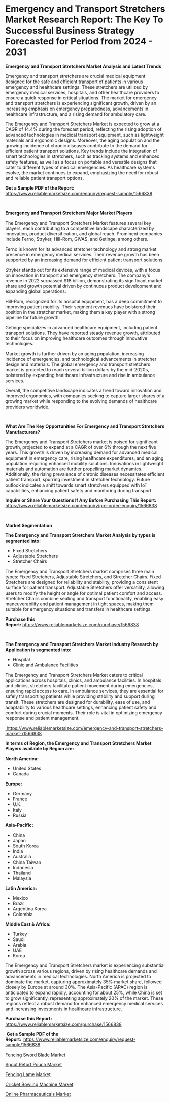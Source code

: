 <p><h1>Emergency and Transport Stretchers Market Research Report: The Key To Successful Business Strategy Forecasted for Period from 2024 - 2031</h1></p><p><strong>Emergency and Transport Stretchers Market Analysis and Latest Trends</strong></p>
<p><p>Emergency and transport stretchers are crucial medical equipment designed for the safe and efficient transport of patients in various emergency and healthcare settings. These stretchers are utilized by emergency medical services, hospitals, and other healthcare providers to ensure a quick response in critical situations. The market for emergency and transport stretchers is experiencing significant growth, driven by an increasing emphasis on emergency preparedness, advancements in healthcare infrastructure, and a rising demand for ambulatory care.</p><p>The Emergency and Transport Stretchers Market is expected to grow at a CAGR of 14.4% during the forecast period, reflecting the rising adoption of advanced technologies in medical transport equipment, such as lightweight materials and ergonomic designs. Moreover, the aging population and the growing incidence of chronic diseases contribute to the demand for efficient patient transport solutions. Key trends include the integration of smart technologies in stretchers, such as tracking systems and enhanced safety features, as well as a focus on portable and versatile designs that cater to different types of medical emergencies. As healthcare systems evolve, the market continues to expand, emphasizing the need for robust and reliable patient transport options.</p></p>
<p><strong>Get a Sample PDF of the Report:&nbsp;</strong> <a href="https://www.reliablemarketsize.com/enquiry/request-sample/1566838?utm_campaign=1133&utm_medium=2&utm_source=Github&utm_content=ia&utm_term=26122024&utm_id=emergency-and-transport-stretchers">https://www.reliablemarketsize.com/enquiry/request-sample/1566838</a></p>
<p>&nbsp;</p>
<p><strong>Emergency and Transport Stretchers Major Market Players</strong></p>
<p><p>The Emergency and Transport Stretchers Market features several key players, each contributing to a competitive landscape characterized by innovation, product diversification, and global reach. Prominent companies include Ferno, Stryker, Hill-Rom, GIVAS, and Getinge, among others.</p><p>Ferno is known for its advanced stretcher technology and strong market presence in emergency medical services. Their revenue growth has been supported by an increasing demand for efficient patient transport solutions. </p><p>Stryker stands out for its extensive range of medical devices, with a focus on innovation in transport and emergency stretchers. The company's revenue in 2022 surpassed $18 billion, demonstrating its significant market share and growth potential driven by continuous product development and expanding global operations.</p><p>Hill-Rom, recognized for its hospital equipment, has a deep commitment to improving patient mobility. Their segment revenues have bolstered their position in the stretcher market, making them a key player with a strong pipeline for future growth.</p><p>Getinge specializes in advanced healthcare equipment, including patient transport solutions. They have reported steady revenue growth, attributed to their focus on improving healthcare outcomes through innovative technologies.</p><p>Market growth is further driven by an aging population, increasing incidence of emergencies, and technological advancements in stretcher design and materials. The global emergency and transport stretchers market is projected to reach several billion dollars by the mid-2020s, bolstered by expanding healthcare infrastructure and rise in ambulance services.</p><p>Overall, the competitive landscape indicates a trend toward innovation and improved ergonomics, with companies seeking to capture larger shares of a growing market while responding to the evolving demands of healthcare providers worldwide.</p></p>
<p>&nbsp;</p>
<p><strong>What Are The Key Opportunities For Emergency and Transport Stretchers Manufacturers?</strong></p>
<p><p>The Emergency and Transport Stretchers market is poised for significant growth, projected to expand at a CAGR of over 6% through the next five years. This growth is driven by increasing demand for advanced medical equipment in emergency care, rising healthcare expenditures, and an aging population requiring enhanced mobility solutions. Innovations in lightweight materials and automation are further propelling market dynamics. Additionally, the rising prevalence of chronic diseases necessitates efficient patient transport, spurring investment in stretcher technology. Future outlook indicates a shift towards smart stretchers equipped with IoT capabilities, enhancing patient safety and monitoring during transport.</p></p>
<p><strong>Inquire or Share Your Questions If Any Before Purchasing This Report:</strong> <a href="https://www.reliablemarketsize.com/enquiry/pre-order-enquiry/1566838?utm_campaign=1133&utm_medium=2&utm_source=Github&utm_content=ia&utm_term=26122024&utm_id=emergency-and-transport-stretchers">https://www.reliablemarketsize.com/enquiry/pre-order-enquiry/1566838</a></p>
<p>&nbsp;</p>
<p><strong>Market Segmentation</strong></p>
<p><strong>The Emergency and Transport Stretchers Market Analysis by types is segmented into:</strong></p>
<p><ul><li>Fixed Stretchers</li><li>Adjustable Stretchers</li><li>Stretcher Chairs</li></ul></p>
<p><p>The Emergency and Transport Stretchers market comprises three main types: Fixed Stretchers, Adjustable Stretchers, and Stretcher Chairs. Fixed Stretchers are designed for reliability and stability, providing a consistent surface for patient transport. Adjustable Stretchers offer versatility, allowing users to modify the height or angle for optimal patient comfort and access. Stretcher Chairs combine seating and transport functionality, enabling easy maneuverability and patient management in tight spaces, making them suitable for emergency situations and transfers in healthcare settings.</p></p>
<p><strong>Purchase this Report:&nbsp;</strong><a href="https://www.reliablemarketsize.com/purchase/1566838?utm_campaign=1133&utm_medium=2&utm_source=Github&utm_content=ia&utm_term=26122024&utm_id=emergency-and-transport-stretchers">https://www.reliablemarketsize.com/purchase/1566838</a></p>
<p>&nbsp;</p>
<p><strong>The Emergency and Transport Stretchers Market Industry Research by Application is segmented into:</strong></p>
<p><ul><li>Hospital</li><li>Clinic and Ambulance Facilities</li></ul></p>
<p><p>The Emergency and Transport Stretchers Market caters to critical applications across hospitals, clinics, and ambulance facilities. In hospitals and clinics, stretchers facilitate patient movement during emergencies, ensuring rapid access to care. In ambulance services, they are essential for safely transporting patients while providing stability and support during transit. These stretchers are designed for durability, ease of use, and adaptability to various healthcare settings, enhancing patient safety and comfort during crucial moments. Their role is vital in optimizing emergency response and patient management.</p></p>
<p><a href="https://www.reliablemarketsize.com/emergency-and-transport-stretchers-market-r1566838?utm_campaign=1133&utm_medium=2&utm_source=Github&utm_content=ia&utm_term=26122024&utm_id=emergency-and-transport-stretchers">&nbsp;https://www.reliablemarketsize.com/emergency-and-transport-stretchers-market-r1566838</a></p>
<p><strong>In terms of Region, the Emergency and Transport Stretchers Market Players available by Region are:</strong></p>
<p>
    <p> <strong> North America: </strong>
        <ul>
            <li>United States</li>
            <li>Canada</li>
        </ul>
        </p> 
    <p> <strong> Europe: </strong>
        <ul>
            <li>Germany</li>
            <li>France</li>
            <li>U.K.</li>
            <li>Italy</li>
            <li>Russia</li>
        </ul>
        </p> 
    <p> <strong> Asia-Pacific: </strong>
        <ul>
            <li>China</li>
            <li>Japan</li>
            <li>South Korea</li>
            <li>India</li>
            <li>Australia</li>
            <li>China Taiwan</li>
            <li>Indonesia</li>
            <li>Thailand</li>
            <li>Malaysia</li>
        </ul>
        </p> 
    <p> <strong> Latin America: </strong>
        <ul>
            <li>Mexico</li>
            <li>Brazil</li>
            <li>Argentina Korea</li>
            <li>Colombia</li>
        </ul>
        </p> 
    <p> <strong> Middle East & Africa: </strong>
        <ul>
            <li>Turkey</li>
            <li>Saudi</li>
            <li>Arabia</li>
            <li>UAE</li>
            <li>Korea</li>
        </ul>
    </p>
    </p>
<p><p>The Emergency and Transport Stretchers market is experiencing substantial growth across various regions, driven by rising healthcare demands and advancements in medical technologies. North America is projected to dominate the market, capturing approximately 35% market share, followed closely by Europe at around 30%. The Asia-Pacific (APAC) region is anticipated to expand rapidly, accounting for about 25%, while China is set to grow significantly, representing approximately 20% of the market. These regions reflect a robust demand for enhanced emergency medical services and increasing investments in healthcare infrastructure.</p></p>
<p><strong>Purchase this Report: </strong><a href="https://www.reliablemarketsize.com/purchase/1566838?utm_campaign=1133&utm_medium=2&utm_source=Github&utm_content=ia&utm_term=26122024&utm_id=emergency-and-transport-stretchers">https://www.reliablemarketsize.com/purchase/1566838</a></p>
<p>&nbsp;<strong>Get a Sample PDF of the Report:&nbsp;&nbsp;</strong><a href="https://www.reliablemarketsize.com/enquiry/request-sample/1566838?utm_campaign=1133&utm_medium=2&utm_source=Github&utm_content=ia&utm_term=26122024&utm_id=emergency-and-transport-stretchers">https://www.reliablemarketsize.com/enquiry/request-sample/1566838</a></p>
<p><strong></strong></p>
<p><p><a href="https://www.linkedin.com/pulse/fencing-sword-blade-market-report-marketanalysis-betterdecision-making-gf83c?utm_campaign=1133&utm_medium=2&utm_source=Github&utm_content=ia&utm_term=26122024&utm_id=emergency-and-transport-stretchers">Fencing Sword Blade Market</a></p><p><a href="https://github.com/WillieWoodard/Market-Research-Report-List-7/blob/main/spout-retort-pouch-market.md?utm_campaign=1133&utm_medium=2&utm_source=Github&utm_content=ia&utm_term=26122024&utm_id=emergency-and-transport-stretchers">Spout Retort Pouch Market</a></p><p><a href="https://www.linkedin.com/pulse/fencing-lame-market-outlook-growth-trends-97-cagr-from-2024--vv55c?utm_campaign=1133&utm_medium=2&utm_source=Github&utm_content=ia&utm_term=26122024&utm_id=emergency-and-transport-stretchers">Fencing Lame Market</a></p><p><a href="https://www.linkedin.com/pulse/projected-cricket-bowling-machine-market-growth-112-cagr-from-fyrtc?utm_campaign=1133&utm_medium=2&utm_source=Github&utm_content=ia&utm_term=26122024&utm_id=emergency-and-transport-stretchers">Cricket Bowling Machine Market</a></p><p><a href="https://www.linkedin.com/pulse/rev-athenaur-okk4f?utm_campaign=1133&utm_medium=2&utm_source=Github&utm_content=ia&utm_term=26122024&utm_id=emergency-and-transport-stretchers">Online Pharmaceuticals Market</a></p></p>